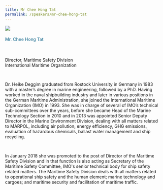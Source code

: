 ```yaml
---
title: Mr Chee Hong Tat
permalink: /speakers/mr-chee-hong-tat
---
```

<div class="row">
            <div class="col is-3">
              <img src="images/Chee-Hong-Tat.png">
            </div>
            <div class="col is-9 speaker-details">
              <h4>Mr. Chee Hong Tat</h4><br>
<p>Director, Maritime Safety Division<br>
International Maritime Organization</p><br>
<p>Dr. Heike Deggim graduated from Rostock University in Germany in 1983 with a master’s degree in marine engineering, followed by a PhD. Having worked in the naval shipbuilding industry and later in various positions in the German Maritime Administration, she joined the International Maritime Organization (IMO) in 1993. She was in charge of several of IMO’s technical sub-committees over the years, before she became Head of the Marine Technology Section in 2010 and in 2013 was appointed Senior Deputy Director in the Marine Environment Division, dealing with all matters related to MARPOL, including air pollution, energy efficiency, GHG emissions, evaluation of hazardous chemicals, ballast water management and ship recycling.</p><br>
<p>
In January 2018 she was promoted to the post of Director of the Maritime Safety Division and in that function is also acting as Secretary of the Maritime Safety Committee, IMO's senior technical body for ship safety related matters. The Maritime Safety Division deals with all matters related to operational ship safety and the human element; marine technology and cargoes; and maritime security and facilitation of maritime traffic.</p>
            </div>
          </div> 
					
<style type="text/css"> 
    .is-left{
      text-align: left;
    }
    h4{
      font-weight: 500; 
      color: #337B9A !important;
    }
     .speaker-details p { text-align: justified; }
  </style>